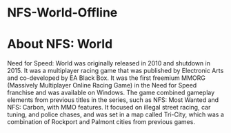 # NFS-World-Offline
# About NFS: World
Need for Speed: World was originally released in 2010 and shutdown in 2015. It was a multiplayer racing game that was published by Electronic Arts and co-developed by EA Black Box. It was the first freemium MMORG (Massively Multiplayer Online Racing Game) in the Need for Speed franchise and was available on Windows. The game combined gameplay elements from previous titles in the series, such as NFS: Most Wanted and NFS: Carbon, with MMO features. It focused on illegal street racing, car tuning, and police chases, and was set in a map called Tri-City, which was a combination of Rockport and Palmont cities from previous games.
